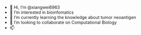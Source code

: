- 👋 Hi, I’m @xiangwei6963
- 👀 I’m interested in bioinfomatics
- 🌱 I’m currently learning the knowledge about tumor neoantigen
- 💞️ I’m looking to collaborate on Computational Biology
- 📫 

<!---
xiangwei6963/xiangwei6963 is a ✨ special ✨ repository because its `README.md` (this file) appears on your GitHub profile.
You can click the Preview link to take a look at your changes.
--->

